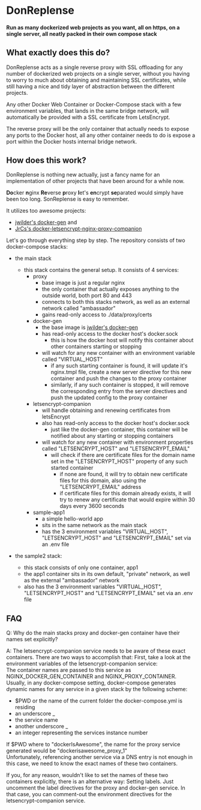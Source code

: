 # DonReplense

#### Run as many dockerized web projects as you want, all on https, on a single server, all neatly packed in their own compose stack

## What exactly does this do?

DonReplense acts as a single reverse proxy with SSL offloading for any number of dockerized web projects on a single server, without  you having to worry to much about obtaining and maintaining SSL certificates, while still having a nice and tidy layer of abstraction between the different projects.

Any other Docker Web Container or Docker-Compose stack with a few environment variables, that lands in the same bridge network, will automatically be provided with a SSL certificate from LetsEncrypt.

The reverse proxy will be the only container that actually needs to expose any ports to the Docker host, all any other container needs to do is expose a port within the Docker hosts internal bridge network.

## How does this work?

DonReplense is nothing new actually, just a fancy name for an implementation of other projects that have been around for a while now.

**Do**cker **n**ginx **Re**verse **p**roxy **l**et's **en**crypt **se**parated would simply have been too long. SonReplense is easy to remember.

It utilizes too awesome projects: 
* [jwilder's docker-gen](https://github.com/jwilder/docker-gen)
and
* [JrCs's docker-letsencrypt-nginx-proxy-companion](https://github.com/JrCs/docker-letsencrypt-nginx-proxy-companion)

Let's go through everything step by step. The repository consists of two docker-compose stacks:
* the main stack
    * this stack contains the general setup. It consists of 4 services:
        * proxy
            * base image is just a regular nginx
            * the only container that actually exposes anything to the outside world, both port 80 and 443
            * connects to both this stacks network, as well as an external network called "ambassador"
            * gains read-only access to ./data/proxy/certs
        * docker-gen
            * the base image is [jwilder's docker-gen](https://github.com/jwilder/docker-gen)
            * has read-only access to the docker host's docker.sock
                * this is how the docker host will notify this container about other containers starting or stopping
            * will watch for any new container with an environment variable called "VIRTUAL_HOST"
                * if any such starting container is found, it will update it's nginx.tmpl file, create a new server directive for this new container and push the changes to the proxy container
                * similarly, if any such container is stopped, it will remove the corresponding entry from the server directives and push the updated config to the proxy container
        * letsencrypt-companion
            * will handle obtaining and renewing certificates from letsEncrypt
            * also has read-only access to the docker host's docker.sock
                * just like the docker-gen container, this container will be notified about any starting or stopping containers
            * will watch for any new container with environment properties called "LETSENCRYPT_HOST" and "LETSENCRYPT_EMAIL"
                * will check if there are certificate files for the domain name set in the "LETSENCRYPT_HOST" property of any such started container
                    * if none are found, it will try to obtain new certificate files for this domain, also using the "LETSENCRYPT_EMAIL" address
                    * if certificate files for this domain already exists, it will try to renew any certificate that would expire within 30 days every 3600 seconds
        * sample-app1
            * a simple hello-world app
            * sits in the same network as the main stack
            * has the 3 environment variables "VIRTUAL_HOST", "LETSENCRYPT_HOST" and "LETSENCRYPT_EMAIL" set via an .env file
            
* the sample2 stack:
    * this stack consists of only one container, app1
    * the app1 container sits in its own default, "private" network, as well as the external "ambassador" network
    * also has the 3 environment variables "VIRTUAL_HOST", "LETSENCRYPT_HOST" and "LETSENCRYPT_EMAIL" set via an .env file
    
## FAQ
Q: Why do the main stacks proxy and docker-gen container have their names set explicitly?

A: The letsencrypt-companion service needs to be aware of these exact containers. There are two ways to accomplish that:
First, take a look at the environment variables of the letsencrypt-companion service:<br>
The container names are passed to this service as NGINX_DOCKER_GEN_CONTAINER and NGINX_PROXY_CONTAINER. <br>
Usually, in any docker-compose setting, docker-compose generates dynamic names for any service in a given stack by the following scheme:
* $PWD or the name of the current folder the docker-compose.yml is residing
* an underscore _
* the service name
* another underscore _
* an integer representing the services instance number

If $PWD where to "dockerIsAwesome", the name for the proxy service generated would be "dockerisawesome_proxy_1"<br>
Unfortunately, referencing another service via a DNS entry is not enough in this case, we need to know the exact names of these two containers.

If you, for any reason, wouldn't like to set the names of these two containers explicitly, there is an alternative way: Setting labels. Just uncomment the label directives for the proxy and docker-gen service. In that case, you can comment-out the environment directives for the letsencrypt-companion service. 
            
                
